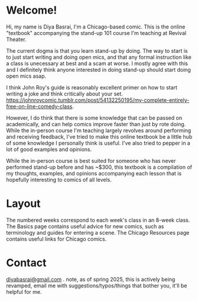 # Welcome!

Hi, my name is Diya Basrai, I'm a Chicago-based comic. This is the online "textbook" accompanying the stand-up 101 course I'm teaching at Revival Theater. 

The current dogma is that you learn stand-up by doing. The way to start is to just start writing and doing open mics, and that any formal instruction like a class is unecessary at best and a scam at worse. I mostly agree with this and I definitely think anyone interested in doing stand-up should start doing open mics asap. 

I think John Roy's guide is reasonably excellent primer on how to start writing a joke and think critically about your set. https://johnroycomic.tumblr.com/post/54132250195/my-complete-entirely-free-on-line-comedy-class.

However, I do think that there is some knowledge that can be passed on academically, and can help comics improve faster than just by rote doing. While the in-person course I'm teaching largely revolves around performing and receiving feedback, I've tried to make this online textbook be a little hub of some knowledge I personally think is useful. I've also tried to pepper in a lot of good examples and opinions. 

While the in-person course is best suited for someone who has never performed stand-up before and has ~$300, this textbook is a compilation of my thoughts, examples, and opinions accompanying each lesson that is hopefully interesting to comics of all levels. 

# Layout

The numbered weeks correspond to each week's class in an 8-week class. The Basics page contains useful advice for new comics, such as terminology and guides for entering a scene. The Chicago Resources page contains useful links for Chicago comics.

# Contact

diyabasrai@gmail.com .  note, as of spring 2025, this is actively being revamped, email me with suggestions/typos/things that bother you, it'll be helpful for me.


